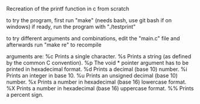 Recreation of the printf function in c from scratch

to try the program, first run "make" (needs bash, use git bash if on windows)
if ready, run the program with "./testprint"

to try different arguments and combinations, edit the "main.c" file and 
afterwards run "make re" to recompile

arguments are:
%c Prints a single character.
%s Prints a string (as defined by the common C convention).
%p The void * pointer argument has to be printed in hexadecimal format.
%d Prints a decimal (base 10) number.
%i Prints an integer in base 10.
%u Prints an unsigned decimal (base 10) number.
%x Prints a number in hexadecimal (base 16) lowercase format.
%X Prints a number in hexadecimal (base 16) uppercase format.
%% Prints a percent sign.
